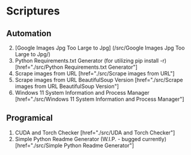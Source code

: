 # Scriptures

## Automation
2. [Google Images Jpg Too Large to Jpg] (/src/Google Images Jpg Too Large to Jpg/)
3. Python Requirements.txt Generator (for utilizing pip install -r) [href="./src/Python Requirements.txt Generator"]
4. Scrape images from URL [href="./src/Scrape images from URL"]
5. Scrape images from URL BeautifulSoup Version [href="./src/Scrape images from URL BeautifulSoup Version"]
6. Windows 11 System Information and Process Manager [href="./src/Windows 11 System Information and Process Manager"]

## Programical
1. CUDA and Torch Checker [href="./src/UDA and Torch Checker"]
2. Simple Python Readme Generator (W.I.P. - bugged currently) [href="./src/Simple Python Readme Generator"]
